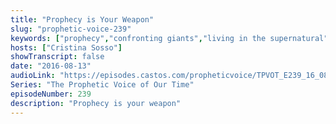 ```yaml
---
title: "Prophecy is Your Weapon"
slug: "prophetic-voice-239"
keywords: ["prophecy","confronting giants","living in the supernatural","spiritual authority"]
hosts: ["Cristina Sosso"]
showTranscript: false
date: "2016-08-13"
audioLink: "https://episodes.castos.com/propheticvoice/TPVOT_E239_16_08_13-14_Prophecy_is_Your_Weapon.mp3"
Series: "The Prophetic Voice of Our Time"
episodeNumber: 239
description: "Prophecy is your weapon"
---
```

